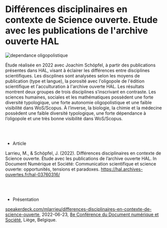 
# Différences disciplinaires en contexte de Science ouverte. Etude avec les publications de l'archive ouverte HAL


![dependance oligopolistique](blob/main/img/oligopoly-dependency.png)

Étude réalisée en 2022 avec Joachim Schöpfel, à partir des publications présentes dans HAL, visant à éclairer les différences entre disciplines scientifiques. Les discplines sont analysées selon les moyens de publication (type et langue), la porosité avec l'oligopole de l'édition scientifique et l'acculturation à l'archive ouverte HAL. Les résultats montrent deux groupes de trois disciplines s’inscrivant en contraste. Les sciences humaines, sociales et les mathématiques possèdent une forte diversité typologique, une forte autonomie oligopolistique et une faible visibilité dans WoS/Scopus. À l’inverse, la biologie, la chimie et la médecine possèdent une faible diversité typologique, une forte dépendance à l’oligopole et une très bonne visibilité dans WoS/Scopus.

<br />
<br />


* Article

Larrieu, M., & Schöpfel, J. (2022). Différences disciplinaires en contexte de Science ouverte. Étude avec les publications de l’archive ouverte HAL. In Document Numérique et Société: Communication scientifique et science ouverte: opportunités, tensions et paradoxes. https://hal.archives-ouvertes.fr/hal-03760316/

<br />
<br />


* Présentation 

[speakerdeck.com/mlarrieu/differences-disciplinaires-en-contexte-de-science-ouverte](https://speakerdeck.com/mlarrieu/differences-disciplinaires-en-contexte-de-science-ouverte), 2022-06-23, [8e Conférence du Document numérique et Société](https://docsoc2022.sciencesconf.org/), Liège, Belgique.



<!--
"""
memo variance, ecart type & surtout coefficient de variation
https://fr.wikipedia.org/wiki/Indicateur_de_dispersion#%C3%89cart_moyen
https://fr.khanacademy.org/math/be-4eme-secondaire2/x213a6fc6f6c9e122:statistiques-1/x213a6fc6f6c9e122:variance-et-ecart-type/a/calculating-standard-deviation-step-by-step
https://fr.khanacademy.org/math/be-4eme-secondaire2/x213a6fc6f6c9e122:statistiques-1/x213a6fc6f6c9e122:variance-et-ecart-type/a/population-and-sample-standard-deviation-review
https://fr.khanacademy.org/math/be-4eme-secondaire2/x213a6fc6f6c9e122:statistiques-1/x213a6fc6f6c9e122:variance-et-ecart-type/v/review-and-intuition-why-we-divide-by-n-1-for-the-unbiased-sample-variance
https://fr.wikipedia.org/wiki/Coefficient_de_variation

"""
-->
